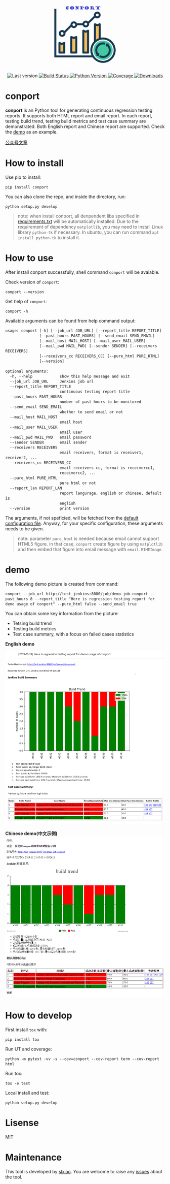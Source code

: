 <p align="center">
	<img alt="madge" src="https://github.com/slxiao/conport/blob/master/logo.png" width="200">
</p>

<p align="center">
	<img alt="Last version" src="https://img.shields.io/github/tag/slxiao/conport.svg?style=flat-square" />
	<a href="https://travis-ci.org/slxiao/conport">
		<img alt="Build Status" src="http://img.shields.io/travis/slxiao/conport/master.svg?style=flat-square" />
	</a>
	<a href="https://pypi.org/project/conport/">
		<img alt="Python Version" src="https://img.shields.io/pypi/pyversions/conport.svg" />
	</a>
	<a href="https://coveralls.io/github/slxiao/conport?branch=master">
		<img alt="Coverage" src="https://coveralls.io/repos/github/slxiao/conport/badge.svg?branch=master" />
	</a>
	<a href="https://pepy.tech/project/conport">
		<img alt="Downloads" src="https://pepy.tech/badge/conport" />
	</a>
</p>

# conport

**conport** is an Python tool for generating continuous regression testing reports. It supports both HTML report and email report. In each report, testing build trend, testing build metrics and test case summary are demonstrated. Both English report and Chinese report are supported. Check the [demo](#demo) as an example.

[公众号文章](https://mp.weixin.qq.com/s/JiW-0FI5HmAHYuQecaT4vg)

# How to install
Use pip to install:
```shell
pip install conport
```

You can also clone the repo, and inside the directory, run:
```shell
python setup.py develop
```

> note: when install conport, all denpendent libs specified in [requirements.txt](./requirements.txt) will be automatically installed. Due to the requirement of dependency `matplotlib`, you may need to install Linux library `python-tk` if necessary. In ubuntu, you can run command `apt install python-tk` to install it.

# How to use
After install conport successfully, shell command `conport` will be avaiable.

Check version of `conport`:
```shell
conport --version
```
Get help of `conport`:
```shell
comport -h
```
Available arguments can be found from help command output:
```shell
usage: conport [-h] [--job_url JOB_URL] [--report_title REPORT_TITLE]
               [--past_hours PAST_HOURS] [--send_email SEND_EMAIL]
               [--mail_host MAIL_HOST] [--mail_user MAIL_USER]
               [--mail_pwd MAIL_PWD] [--sender SENDER] [--receivers RECEIVERS]
               [--receivers_cc RECEIVERS_CC] [--pure_html PURE_HTML]
               [--version]

optional arguments:
  -h, --help            show this help message and exit
  --job_url JOB_URL     Jenkins job url
  --report_title REPORT_TITLE
                        continuous testing report title
  --past_hours PAST_HOURS
                        number of past hours to be monitored
  --send_email SEND_EMAIL
                        whether to send email or not
  --mail_host MAIL_HOST
                        email host
  --mail_user MAIL_USER
                        email user
  --mail_pwd MAIL_PWD   email password
  --sender SENDER       email sender
  --receivers RECEIVERS
                        email receivers, format is receiver1, receiver2, ...
  --receivers_cc RECEIVERS_CC
                        email receivers cc, format is receivercc1,
                        receivercc2, ...
  --pure_html PURE_HTML
                        pure html or not
  --report_lan REPORT_LAN
                        report langurage, english or chinese, default is
                        english
  --version             print version
```
The arguments, if not speficied, will be fetched from the [default configuration file](./conport/cfg.ini). Anyway, for your specific configuration, these arguments needs to be given.
> note: parameter `pure_html` is needed because email cannot support HTML5 figure. In that case, `conport` create figure by using `matplotlib` and then embed that figure into email message with `email.MIMEImage`. 
# demo
The following demo picture is created from command:
```shell
conport --job_url http://test-jenkins:8080/job/demo-job-conport --past_hours 8 --report_title "Here is regression testing report for demo usage of conport" --pure_html false --send_email true
```
You can obtain some key information from the picture:
- Tetsing build trend
- Testing build metrics
- Test case summary, with a focus on failed cases statistics

**English demo**

![demo](https://github.com/slxiao/conport/blob/master/demo.png)

**Chinese demo(中文示例)**
![demo](https://github.com/slxiao/conport/blob/master/demo_cn.png)
# How to develop
First install `tox` with:
```shell
pip install tox
```
Run UT and coverage:
```shell
python -m pytest -vv -s --cov=conport --cov-report term --cov-report html
```
Run tox:
```shell
tox -e test
```
Local install and test:
```shell
python setup.py develop
```
# Lisense
MIT
# Maintenance
This tool is developed by [slxiao](https://github.com/slxiao). You are welcome to raise any [issues](https://github.com/slxiao/conport/issues) about the tool.
